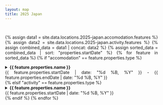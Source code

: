 ```yaml
---
layout: map
title: 2025 Japan
---
```


<div style="text-align: justify" markdown="1">
<div id="map"></div>

<script>

var map = L.map('map').setView([35.652, 139.839], 7);
L.tileLayer('https://tile.openstreetmap.org/{z}/{x}/{y}.png', {
    maxZoom: 19,
    attribution: '&copy; <a href="http://www.openstreetmap.org/copyright">OpenStreetMap</a>'
}).addTo(map);

var Esri_WorldStreetMap = L.tileLayer('https://server.arcgisonline.com/ArcGIS/rest/services/World_Street_Map/MapServer/tile/{z}/{y}/{x}', {
	attribution: '2012'
});

Esri_WorldStreetMap.addTo(map);
var accomodations = {{ site.data.locations.2025-japan.accomodation.features | sort: 'properties.startDate' | jsonify }}
var activities     = {{ site.data.locations.2025-japan.activity.features     | sort: 'properties.startDate' | jsonify }}

t1_hotel = "Some Tokyo Hotel";
apa_hotel = "APA Hotel Karuizawa Ekimae Karuizawaso";
kanemidori = "Kanemidori";
matsumoto = "Airbnb Home in Matsumoto";

var journey = [t1_hotel, "Lake Kawaguchiko", t1_hotel,
               apa_hotel, "Hiroshi Senju Museum Karuizawa", apa_hotel,
               "Karuizawa Prince Shopping Plaza", apa_hotel,
               "Usui Pass", "Shiraito Falls", "Harunire Terrace", apa_hotel,
               kanemidori, "Sainokawara Park", "Seirakuen Fishing", kanemidori,
               "Jigokudani Yaen Koen", "Matsumoto Castle", matsumoto,
               "Narai Juku", "Khang's House"];

var accomMap = {};

for (let i = 0; i < accomodations.length; i++)
{
  accomMap[accomodations[i].properties.name] = accomodations[i];
}

var activityMap = {};

for (let i = 0; i < activities.length; i++)
{
  activityMap[activities[i].properties.name] = activities[i];
}

const activityCoords = [];
const accomCoords = []

const activityToAccom = [];
const accomToActivity = [];

for (let i = 1; i < journey.length-1; i++) {
  const j1 = journey[i-1];
  const j2 = journey[i];
  const j3 = journey[i+1];

  if (j1 == j3)
  {
    console.log(j1);
  }
}

const allPaths = []
var prevType = "accomodation";
var prevCoords = null;
journey.forEach(place => {
  var details = null
  var value = 0;
  var value2 = 1;
  if (place in activityMap) {
    details = activityMap[place];
  }

  if (place in accomMap) {
    details = accomMap[place];
    value = 1;
    value2 = 0;
  }

  var coords = details.geometry.coordinates;
  if (prevCoords === null) {
    prevCoords = coords;
    return;
  }

  var type = details.properties.type;
  if (prevType != type)
  {
    prevType = type;
    allPaths.push([
      [prevCoords[0], prevCoords[1], value], 
      [coords[0],     coords[1],     value2]
    ]);
  } else {
    allPaths.push([
      [prevCoords[0], prevCoords[1], value2], 
      [coords[0],     coords[1],     value2]
    ]);  
  }

  prevCoords = coords;
});


allPaths.forEach(line => {
  L.hotline(line, {
    min: 0,
    max: 1,
    palette: {
      0.0: '#ff7800', // orange
      1.0: '#cde43b'  // green
    },
    weight: 5,
    outlineColor: '#000000',
    outlineWidth: 1
  }).addTo(map);
})

var accomMarkerOptions = {
    radius: 10,
    fillColor: "#ff7800",
    color: "#000",
    weight: 1,
    opacity: 1,
    fillOpacity: 1
};

var activityMarkerOptions = {
    radius: 10,
    fillColor: "#cde43b",
    color: "#000",
    weight: 1,
    opacity: 1,
    fillOpacity: 1
};


const accomMarkers = {};
const activityMarkers = {};

</script>

<br>

{% assign data1 = site.data.locations.2025-japan.accomodation.features %}
{% assign data2 = site.data.locations.2025-japan.activity.features %}
{% assign combined_data = data1 | concat: data2 %}
{% assign sorted_data = combined_data | sort: "properties.startDate" %}
{% for feature in sorted_data %}
{% if "accomodation" == feature.properties.type %}

<details class="accom-collapse" collapse-id="{{ feature.properties.name }}">
  <summary class="accom-summary"><b>{{ feature.properties.name }}</b><div class="right">{{ feature.properties.startDate | date: "%d %B, %Y" }} - {{ feature.properties.endDate | date: "%d %B, %Y" }}</div></summary>
  <div class="accom-item" data-id="{{ feature.properties.name }}">
  <div><b>Address</b> : <a href="{{ feature.properties.link }}" target="_blank">{{ feature.properties.address }}</a></div>
  <div><b>Check-in</b> : {{ feature.properties.checkIn }}</div>
  <div><b>Check-out</b> : {{ feature.properties.checkOut }}</div>
  <div><b>Cost</b> : {{ feature.properties.cost }} {{ feature.properties.currency }}</div>
  <div><b>Notes</b> : {{ feature.properties.notes }}</div>
  </div>
</details>
{% elsif "activity" == feature.properties.type %}
<details class="activity-collapse" collapse-id="{{ feature.properties.name }}">
  <summary class="activity-summary"><b>{{ feature.properties.name }}</b><div class="right">{{ feature.properties.startDate | date: "%d %B, %Y" }}</div></summary>
  <div class="activity-item" data-id="{{ feature.properties.name }}">
  <div><b>Address</b> : <a href="{{ feature.properties.link }}" target="_blank">{{ feature.properties.address }}</a></div>
  <div><b>Description</b> : {{ feature.properties.description }}</div>
  {% if feature.properties.cost %}
  <div><b>Price</b> : {{ feature.properties.cost }} {{ feature.properties.currency }}</div>
  {% endif %}
  </div>
</details>
{% endif %}
{% endfor %}

<script>
// Function to reset all markers to their default style
function resetAccomMarkerStyles() {
  Object.values(accomMarkers).forEach(marker => {
    marker.setStyle(accomMarkerOptions);
  });
}

// Function to reset all HTML elements to default style
function resetAccomLocationStyles() {
  document.querySelectorAll('.accom-collapse').forEach(item => {
    item.style.border = '';  // Reset background color
  });
}

// Function to reset all markers to their default style
function resetActivityMarkerStyles() {
  Object.values(activityMarkers).forEach(marker => {
    marker.setStyle(activityMarkerOptions);
  });
}

// Function to reset all HTML elements to default style
function resetActivityLocationStyles() {
  document.querySelectorAll('.activity-collapse').forEach(item => {
    item.style.border = '';  // Reset background color
  });
}

function resetMarkersStyles() {
  resetAccomMarkerStyles();
  resetActivityMarkerStyles();
}

function resetLocationStyles() {
  resetAccomLocationStyles();
  resetActivityLocationStyles();
}

// Function to highlight a specific marker and its HTML element
function highlightLocation(marker, itemId) {
  // Highlight the marker
  marker.setStyle({
    color: 'red',
    fillColor: '#f30',
    radius: 12,
  });

  // Highlight the corresponding HTML element
  var borderStyle = "3px solid red";
  var item = document.querySelector(`.accom-collapse[collapse-id="${itemId}"]`);
  if (item) {
    item.style.border = borderStyle;
    item.setAttribute('open',true);
  }

  item = document.querySelector(`.activity-collapse[collapse-id="${itemId}"]`);
  if (item) {
    item.style.border = borderStyle;
    item.setAttribute('open',true);
  }
}

const popupOptions = {
  className: 'clickable-popup'  // Add the custom class to this popup
};

accomodations.forEach(location => {
  var coord = location.geometry.coordinates;
  const marker = L.circleMarker([coord[0], coord[1]], 
  accomMarkerOptions).addTo(map)
  accomMarkers[location.properties.name] = marker
    // Add a click event listener to the marker
  var name = location.properties.name;
  marker.bindPopup(name, popupOptions);
  marker.on('click', () => {
    // Reset all markers and location styles
    resetMarkersStyles();
    resetLocationStyles();
    // Highlight the clicked marker and corresponding location div
    highlightLocation(marker, name);
  });
});

activities.forEach(location => {
  var coord = location.geometry.coordinates;
  const marker = L.circleMarker([coord[0], coord[1]], 
  activityMarkerOptions).addTo(map)
  activityMarkers[location.properties.name] = marker
    // Add a click event listener to the marker
  var name = location.properties.name;
  marker.bindPopup(name, popupOptions);
  marker.on('click', () => {
    // Reset all markers and location styles
    resetMarkersStyles();
    resetLocationStyles();
    // Highlight the clicked marker and corresponding location div
    highlightLocation(marker, name);
  });
});


map.on("popupopen", function (e) {
    const popupElement = e.popup._container;
    popupElement.addEventListener("click", function () {
      console.log(e.popup.getContent());
      var targetId = e.popup.getContent();
      var summaryElement = document.querySelector(`.activity-collapse[collapse-id="${targetId}"]`);
      // Scroll to the summary element
      if (summaryElement) {
          summaryElement.scrollIntoView({ behavior: "smooth" });
          return;
      } 
  
      summaryElement = document.querySelector(`.accom-collapse[collapse-id="${targetId}"]`);
      if (summaryElement) {
          summaryElement.scrollIntoView({ behavior: "smooth" });
          return;
      }
    });
});

// Add click event listener to each HTML element
document.querySelectorAll('.accom-item').forEach(item => {
  item.addEventListener('click', () => {
    // Get the marker ID from the data attribute
    const markerId = item.getAttribute('data-id');
    // Reset all markers to their original style
    resetMarkersStyles();
    resetLocationStyles();

    // Highlight the selected marker
    const selectedMarker = accomMarkers[markerId];
    if (selectedMarker) {
      highlightLocation(selectedMarker, markerId);
      
      // Optionally, pan and zoom to the marker
      map.setView(selectedMarker.getLatLng());
    }
  });
});

// Add click event listener to each HTML element
document.querySelectorAll('.activity-item').forEach(item => {
  item.addEventListener('click', () => {
    // Get the marker ID from the data attribute
    const markerId = item.getAttribute('data-id');
    // Reset all markers to their original style
    resetMarkersStyles();
    resetLocationStyles();

    // Highlight the selected marker
    const selectedMarker = activityMarkers[markerId];
    if (selectedMarker) {
      highlightLocation(selectedMarker, markerId);
      
      // Optionally, pan and zoom to the marker
      map.setView(selectedMarker.getLatLng());
    }
  });
});

</script>
</div>
